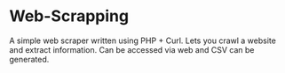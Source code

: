 # Web-Scrapping
A simple web scraper written using PHP + Curl. Lets you crawl a website and extract information. Can be accessed via web and CSV can be generated.
